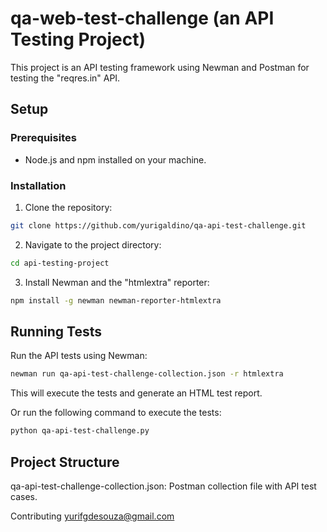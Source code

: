 # qa-web-test-challenge (an API Testing Project)

This project is an API testing framework using Newman and Postman for testing the "reqres.in" API.

## Setup

### Prerequisites

- Node.js and npm installed on your machine.

### Installation

1. Clone the repository:

```bash
git clone https://github.com/yurigaldino/qa-api-test-challenge.git
```
2. Navigate to the project directory:

```bash
cd api-testing-project
```
3. Install Newman and the "htmlextra" reporter:

```bash
npm install -g newman newman-reporter-htmlextra
```
## Running Tests
Run the API tests using Newman:

```bash
newman run qa-api-test-challenge-collection.json -r htmlextra
```
This will execute the tests and generate an HTML test report.

Or run the following command to execute the tests:

```bash
python qa-api-test-challenge.py
```

## Project Structure
qa-api-test-challenge-collection.json: Postman collection file with API test cases.

Contributing
yurifgdesouza@gmail.com
